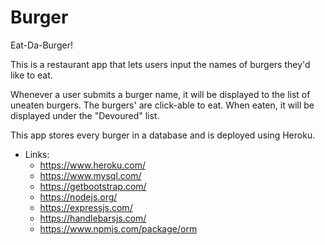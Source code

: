 # Burger

Eat-Da-Burger!

This is a restaurant app that lets users input the names of burgers they'd like to eat.

Whenever a user submits a burger name, it will be displayed to the list of uneaten burgers.  The burgers' are click-able to eat.  When eaten, it will be displayed under the "Devoured" list.

This app stores every burger in a database and is deployed using Heroku.

* Links:
    - https://www.heroku.com/
    - https://www.mysql.com/
    - https://getbootstrap.com/
    - https://nodejs.org/
    - https://expressjs.com/
    - https://handlebarsjs.com/
    - https://www.npmjs.com/package/orm